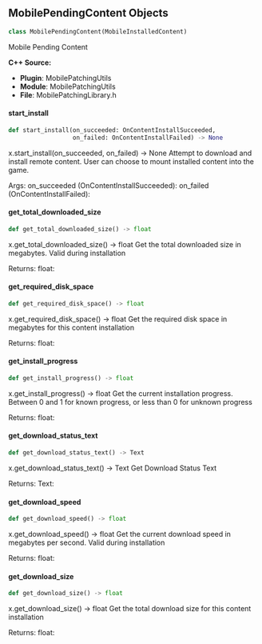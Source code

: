 ## MobilePendingContent Objects

```python
class MobilePendingContent(MobileInstalledContent)
```

Mobile Pending Content

**C++ Source:**

- **Plugin**: MobilePatchingUtils
- **Module**: MobilePatchingUtils
- **File**: MobilePatchingLibrary.h

<a id="unreal.MobilePendingContent.start_install"></a>

#### start_install

```python
def start_install(on_succeeded: OnContentInstallSucceeded,
                  on_failed: OnContentInstallFailed) -> None
```

x.start_install(on_succeeded, on_failed) -> None
Attempt to download and install remote content.
User can choose to mount installed content into the game.

Args:
    on_succeeded (OnContentInstallSucceeded): 
    on_failed (OnContentInstallFailed):

<a id="unreal.MobilePendingContent.get_total_downloaded_size"></a>

#### get_total_downloaded_size

```python
def get_total_downloaded_size() -> float
```

x.get_total_downloaded_size() -> float
Get the total downloaded size in megabytes. Valid during installation

Returns:
    float:

<a id="unreal.MobilePendingContent.get_required_disk_space"></a>

#### get_required_disk_space

```python
def get_required_disk_space() -> float
```

x.get_required_disk_space() -> float
Get the required disk space in megabytes for this content installation

Returns:
    float:

<a id="unreal.MobilePendingContent.get_install_progress"></a>

#### get_install_progress

```python
def get_install_progress() -> float
```

x.get_install_progress() -> float
Get the current installation progress. Between 0 and 1 for known progress, or less than 0 for unknown progress

Returns:
    float:

<a id="unreal.MobilePendingContent.get_download_status_text"></a>

#### get_download_status_text

```python
def get_download_status_text() -> Text
```

x.get_download_status_text() -> Text
Get Download Status Text

Returns:
    Text:

<a id="unreal.MobilePendingContent.get_download_speed"></a>

#### get_download_speed

```python
def get_download_speed() -> float
```

x.get_download_speed() -> float
Get the current download speed in megabytes per second. Valid during installation

Returns:
    float:

<a id="unreal.MobilePendingContent.get_download_size"></a>

#### get_download_size

```python
def get_download_size() -> float
```

x.get_download_size() -> float
Get the total download size for this content installation

Returns:
    float:

<a id="unreal.MobilePatchingLibrary"></a>
